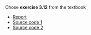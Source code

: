 Chose **exercise 3.12** from the textbook

- [Report](https://www.zybuluo.com/zhousiyuan12138/note/930780)
- [Source code 1](https://github.com/zhousiyuan12138/compuational_physics_N2015301020051/blob/master/Exercise%2006/%E4%BB%A3%E7%A0%81_1.py)
- [Source code 2](https://github.com/zhousiyuan12138/compuational_physics_N2015301020051/blob/master/Exercise%2006/%E4%BB%A3%E7%A0%81_2.py)




